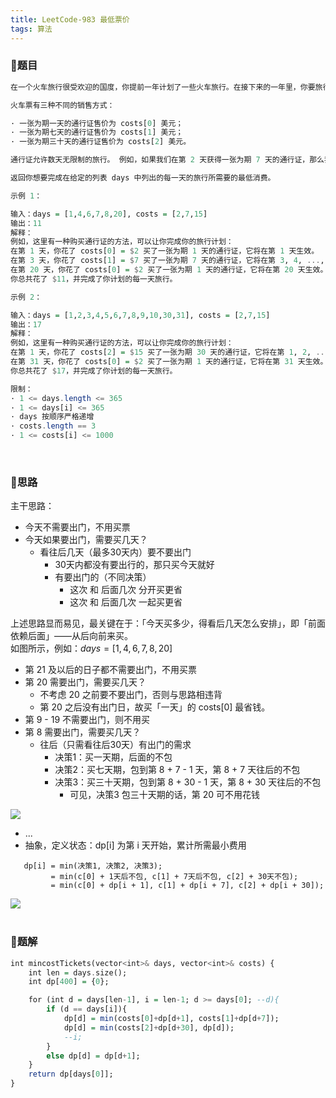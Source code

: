 ```yaml
---
title: LeetCode-983 最低票价
tags: 算法
---
```


### **📝题目**
```haskell
在一个火车旅行很受欢迎的国度，你提前一年计划了一些火车旅行。在接下来的一年里，你要旅行的日子将以一个名为 days 的数组给出。每一项是一个从 1 到 365 的整数。

火车票有三种不同的销售方式：

· 一张为期一天的通行证售价为 costs[0] 美元；
· 一张为期七天的通行证售价为 costs[1] 美元；
· 一张为期三十天的通行证售价为 costs[2] 美元。

通行证允许数天无限制的旅行。 例如，如果我们在第 2 天获得一张为期 7 天的通行证，那么我们可以连着旅行 7 天：第 2 天、第 3 天、第 4 天、第 5 天、第 6 天、第 7 天和第 8 天。

返回你想要完成在给定的列表 days 中列出的每一天的旅行所需要的最低消费。

示例 1：

输入：days = [1,4,6,7,8,20], costs = [2,7,15]
输出：11
解释： 
例如，这里有一种购买通行证的方法，可以让你完成你的旅行计划：
在第 1 天，你花了 costs[0] = $2 买了一张为期 1 天的通行证，它将在第 1 天生效。
在第 3 天，你花了 costs[1] = $7 买了一张为期 7 天的通行证，它将在第 3, 4, ..., 9 天生效。
在第 20 天，你花了 costs[0] = $2 买了一张为期 1 天的通行证，它将在第 20 天生效。
你总共花了 $11，并完成了你计划的每一天旅行。

示例 2：

输入：days = [1,2,3,4,5,6,7,8,9,10,30,31], costs = [2,7,15]
输出：17
解释：
例如，这里有一种购买通行证的方法，可以让你完成你的旅行计划： 
在第 1 天，你花了 costs[2] = $15 买了一张为期 30 天的通行证，它将在第 1, 2, ..., 30 天生效。
在第 31 天，你花了 costs[0] = $2 买了一张为期 1 天的通行证，它将在第 31 天生效。 
你总共花了 $17，并完成了你计划的每一天旅行。

限制：
· 1 <= days.length <= 365
· 1 <= days[i] <= 365
· days 按顺序严格递增
· costs.length == 3
· 1 <= costs[i] <= 1000
```
<br/>

### **📝思路**
主干思路：
- 今天不需要出门，不用买票
- 今天如果要出门，需要买几天？
  - 看往后几天（最多30天内）要不要出门
    - 30天内都没有要出行的，那只买今天就好
    - 有要出门的（不同决策）
      - 这次 和 后面几次 分开买更省
      - 这次 和 后面几次 一起买更省

上述思路显而易见，最关键在于：「今天买多少，得看后几天怎么安排」，即「前面依赖后面」——从后向前来买。<br/>
如图所示，例如：$days = [1,4,6,7,8,20]$<br/>
- 第 21 及以后的日子都不需要出门，不用买票
- 第 20 需要出门，需要买几天？
  - 不考虑 20 之前要不要出门，否则与思路相违背
  - 第 20 之后没有出门日，故买「一天」的 costs[0] 最省钱。
- 第 9 - 19 不需要出门，则不用买
- 第 8 需要出门，需要买几天？
  - 往后（只需看往后30天）有出门的需求
    - 决策1：买一天期，后面的不包
    - 决策2：买七天期，包到第 8 + 7 - 1 天，第 8 + 7 天往后的不包
    - 决策3：买三十天期，包到第 8 + 30 - 1 天，第 8 + 30 天往后的不包
      - 可见，决策3 包三十天期的话，第 20 可不用花钱

![](https://cdn.jsdelivr.net/gh/sherryjw/StaticResource@latest/image/983-1.png)

- ...
- 抽象，定义状态：dp[i] 为第 i 天开始，累计所需最小费用
```
   dp[i] = min(决策1, 决策2, 决策3);    
         = min(c[0] + 1天后不包, c[1] + 7天后不包, c[2] + 30天不包);
         = min(c[0] + dp[i + 1], c[1] + dp[i + 7], c[2] + dp[i + 30]);
```

![](https://cdn.jsdelivr.net/gh/sherryjw/StaticResource@latest/image/42.png)
<br/><br/>

### **📝题解**
```haskell
int mincostTickets(vector<int>& days, vector<int>& costs) {
    int len = days.size();
    int dp[400] = {0};

    for (int d = days[len-1], i = len-1; d >= days[0]; --d){
        if (d == days[i]){
            dp[d] = min(costs[0]+dp[d+1], costs[1]+dp[d+7]);
            dp[d] = min(costs[2]+dp[d+30], dp[d]);
            --i;
        }
        else dp[d] = dp[d+1];
    }
    return dp[days[0]];
}
```